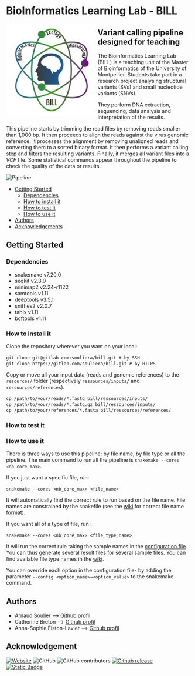 # BioInformatics Learning Lab - BILL

<img src="img/logo_bill.jpg" alt="Logo BILL" title="Logo BILL" align="left" width=250 height=250/>

## Variant calling pipeline designed for teaching

The Bioinformatics Learning Lab (BILL) is a teaching unit of the Master of Bioinformatics of the University of Montpellier. Students take part in a research project analysing structural variants (SVs) and small nucleotide variants (SNVs).

They perform DNA extraction, sequencing, data analysis and interpretation of the results. 

This pipeline starts by trimming the read files by removing reads smaller than 1,000 bp. It then proceeds to align the reads against the virus genomic reference. It processes the alignment by removing unaligned reads and converting them to a sorted binary format. It then performs a variant calling step and filters the resulting variants. Finally, it merges all variant files into a _VCF_ file. Some statistical commands appear throughout the pipeline to check the quality of the data or results.

<img src="img/pipeline2.png" alt="Pipeline" title="Pipeline"/>

- [Getting Started](#getting-started)
    - [Dependencies](#dependencies)
    - [How to install it](#install)
    - [How to test it](#how-to-test-it)
    - [How to use it](#how-to-use-it)
- [Authors](#authors)
- [Acknowledgements](#acknowledgement)

## Getting Started

### Dependencies

- snakemake v7.20.0
- seqkit v2.3.0
- minimap2 v2.24-r1122
- samtools v1.11
- deeptools v3.5.1
- sniffles2 v2.0.7
- tabix v1.11
- bcftools v1.11

### How to install it

Clone the repository wherever you want on your local:

```
git clone git@gitlab.com:souliera/bill.git # by SSH 
git clone https://gitlab.com/souliera/bill.git # by HTTPS
```
Copy or move all your input data (reads and genomic references) to the `resources/` folder (respectively `ressources/inputs/` and `ressources/references`).
```
cp /path/to/your/reads/*.fastq bill/ressources/inputs/
cp /path/to/your/reads/*.fastq.gz bill/ressources/inputs/
cp /path/to/your/references/*.fasta bill/ressources/references/

```
### How to test it



### How to use it

There is three ways to use this pipeline: by file name, by file type or all the pipeline. The main command to run all the pipeline is `snakemake --cores <nb_core_max>`.

If you just want a specific file, run:
```
snakemake --cores <nb_core_max> <file_name>
```
It will automatically find the correct rule to run based on the file name. File names are constrained by the snakefile (see the [wiki](https://gitlab.com/souliera/bill/-/wikis/Release-2024/Rule-details) for correct file name format).

If you want all of a type of file, run :
```
snakemake --cores <nb_core_max> <file_type_name>
```
It will run the correct rule taking the sample names in the [configuration file](https://gitlab.com/souliera/bill/-/wikis/Release-2024/Configuration). You can thus generate several result files for several sample files. You can find available file type names in the [wiki](https://gitlab.com/souliera/bill/-/wikis/Release-2024/Rule-details).

You can override each option in the configuration file- by adding the parameter `--config <option_name>=<option_value>` to the snakemake command.

## Authors

- Arnaud Soulier --> [Github profil](https://github.com/souliera)<br>
- Catherine Breton --> [Github profil](https://github.com/CathyBreton)<br>
- Anna-Sophie Fiston-Lavier --> [Github profil](https://github.com/asfistonlavie)

## Acknowledgement

[![Website](https://img.shields.io/website?up_message=up&up_color=green&down_message=down&down_color=red&url=https://informatique-fds.edu.umontpellier.fr/etudiants/masters-transdisciplinaires/master-bioinformatique/bill-bioinformatics-learning-lab/)](https://informatique-fds.edu.umontpellier.fr/etudiants/masters-transdisciplinaires/master-bioinformatique/bill-bioinformatics-learning-lab/)
![GitHub](https://img.shields.io/github/license/asfistonlavie/BILL)
![GitHub contributors](https://img.shields.io/github/contributors/asfistonlavie/BILL)
[![Github release](https://badgen.net/github/releases/asfistonlavie/BILL)](https://github.com/asfistonlavie/BILL/releases)
[![Static Badge](https://img.shields.io/badge/wiki-yes-green)](https://github.com/asfistonlavie/BILL/wiki)
